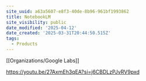 ```yaml
---
site_uuid: a63a5607-e8f3-40de-8b96-961bf1993862
title: NotebookLM
site_visibility: public
date_modified: '2025-04-12'
date_created: '2025-03-31T20:44:50.515Z'
tags:
  - Products
---
```





























[[Organizations/Google Labs]]

https://youtu.be/27AxmEh3qEA?si=j6CBDLzPJvRV9pxd